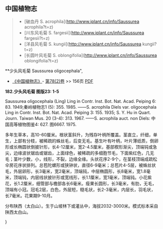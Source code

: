 

## 中国植物志

> * [破血丹  S.  acrophila](http://www.iplant.cn/info/Saussurea acrophila?t=z)
> * [川东风毛菊  S.  fargesii](http://www.iplant.cn/info/Saussurea fargesii?t=z)
> * [洋县风毛菊  S.  kungii](http://www.iplant.cn/info/Saussurea kungii?t=z)
> * [长圆叶风毛菊  S.  oblongifolia](http://www.iplant.cn/info/Saussurea oblongifolia?t=z)

**少头风毛菊 Saussurea oligocephala",

* [《中国植物志》](http://www.iplant.cn/frps)- [第78(2)卷](http://www.iplant.cn/frps/vol/78(2)) >> 156页 [PDF](http://www.iplant.cn/frps/pdf/78(2)/156.PDF)

**182.少头风毛菊 图版23: 1-5**

Saussurea oligocephala (Ling) Ling in Contr. Inst. Bot. Nat. Acad. Peiping 6: 83. 1949;秦岭植物志1 (5): 355. 1985. ——S. acrophila Diels var. oligocephala Ling in Contr. Inst. Bot. Nat. Acad. Peiping 3: 155. 1935; S. Y. Hu in Quart. Journ. Taiwan Mus. 20 (3-4): 313. 1967. ——S. acrophila auct. non Diels: 中国高等植物图鉴4: 627. 图6667. 1975.

多年生草本，高10-60厘米。根状茎斜升，为残存叶柄所覆盖。茎直立，纤细，单生，上部有分枝，被稀疏的蛛丝毛，后变无毛。基生叶有叶柄，叶片薄纸质，倒卵形或长椭圆状倒披针形，长4-12厘米，宽2-4.5厘米，基部楔形渐尖，顶端钝或急尖，边缘波状锯齿或锯齿，上面绿色，被稀疏的多细胞节毛，下面紫红色，几无毛；茎叶少数，小，线形，不裂，边缘全缘。头状花序2-9个，在茎枝顶端成疏松伞房花序状排列。总苞陀螺形或狭钟状，直径6-9毫米；总苞片4-5层，被蛛丝状毛，外层卵形，长3毫米，宽2毫米，顶端钝，中层椭圆形，长8毫米，宽1.8毫米，顶端钝，内层线状披针形或宽线形，长1.1厘米，宽1毫米，顶端钝。小花紫花，长1.2厘米，细管部与檐部各长6毫米。瘦果长圆形，长3毫米，有肋，无毛，顶端有小冠。冠毛2层，白色，外层短，糙毛状，长2-3毫米，内层长，羽毛状，长7毫米。花果期9-10月。

分布陕西（太白山）。生于山坡林下或灌丛中，海拔2032-3000米。模式标本采自陕西太白山。

}